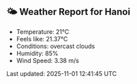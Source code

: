 <!-- WEATHER-START -->
## 🌤 Weather Report for Hanoi

- Temperature: 21°C
- Feels like: 21.37°C
- Conditions: overcast clouds
- Humidity: 85%
- Wind Speed: 3.38 m/s

Last updated: 2025-11-01 12:41:45 UTC
<!-- WEATHER-END -->
